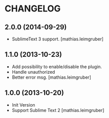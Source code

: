 CHANGELOG
=========

2.0.0 (2014-09-29)
------------------

- SublimeText 3 support.
  [mathias.leimgruber]


1.1.0 (2013-10-23)
------------------

- Add possibility to enable/disable the plugin.
- Handle unauthorized
- Better error msg.
  [mathias.leimgruber]


1.0.0 (2013-10-20)
------------------

- Init Version
- Support Sublime Text 2
  [mathias.leimgruber]